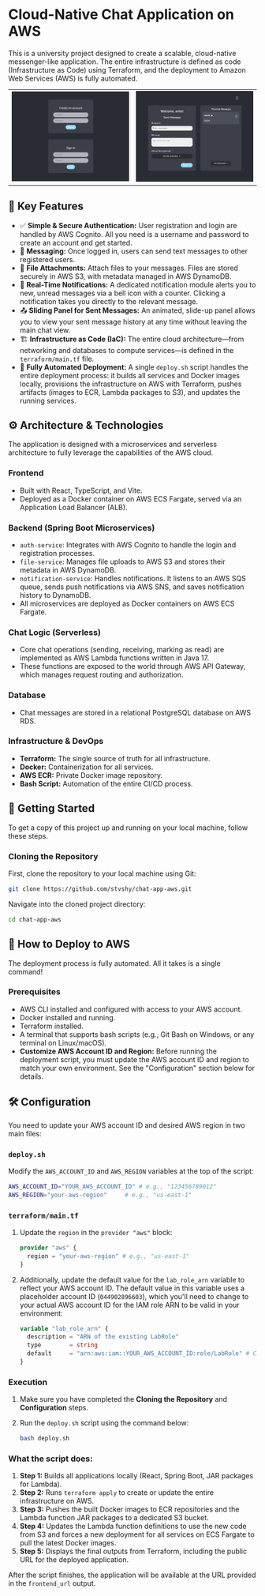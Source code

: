 # Cloud-Native Chat Application on AWS

This is a university project designed to create a scalable, cloud-native
messenger-like application. The entire infrastructure is defined as code
(Infrastructure as Code) using Terraform, and the deployment to Amazon Web
Services (AWS) is fully automated.

<table border="0" cellspacing="0" cellpadding="0">
  <tr>
    <td align="center">
      <img src="chat-app-2.png" alt="Widok czatu - przykład 1" width="550" />
      <br />
    </td>
    <td align="center">
      <img src="chat-app-1.png" alt="Widok panelu wysłanych wiadomości - przykład 2" width="550" />
      <br />
    </td>
  </tr>
</table>

## 🚀 Key Features

*   ✅ **Simple & Secure Authentication:** User registration and login are
    handled by AWS Cognito. All you need is a username and password to create
    an account and get started.
*   💬 **Messaging:** Once logged in, users can send text messages to other
    registered users.
*   📎 **File Attachments:** Attach files to your messages. Files are stored
    securely in AWS S3, with metadata managed in AWS DynamoDB.
*   🔔 **Real-Time Notifications:** A dedicated notification module alerts
    you to new, unread messages via a bell icon with a counter. Clicking a
    notification takes you directly to the relevant message.
*   📤 **Sliding Panel for Sent Messages:** An animated, slide-up panel allows
    you to view your sent message history at any time without leaving the main
    chat view.
*   🏗️ **Infrastructure as Code (IaC):** The entire cloud architecture—from
    networking and databases to compute services—is defined in the
    `terraform/main.tf` file.
*   🤖 **Fully Automated Deployment:** A single `deploy.sh` script handles
    the entire deployment process: it builds all services and Docker images
    locally, provisions the infrastructure on AWS with Terraform, pushes
    artifacts (images to ECR, Lambda packages to S3), and updates the running
    services.

## ⚙️ Architecture & Technologies

The application is designed with a microservices and serverless architecture
to fully leverage the capabilities of the AWS cloud.

### Frontend

*   Built with React, TypeScript, and Vite.
*   Deployed as a Docker container on AWS ECS Fargate, served via an
    Application Load Balancer (ALB).

### Backend (Spring Boot Microservices)

*   `auth-service`: Integrates with AWS Cognito to handle the login and
    registration processes.
*   `file-service`: Manages file uploads to AWS S3 and stores their metadata
    in AWS DynamoDB.
*   `notification-service`: Handles notifications. It listens to an AWS SQS
    queue, sends push notifications via AWS SNS, and saves notification
    history to DynamoDB.
*   All microservices are deployed as Docker containers on AWS ECS Fargate.

### Chat Logic (Serverless)

*   Core chat operations (sending, receiving, marking as read) are
    implemented as AWS Lambda functions written in Java 17.
*   These functions are exposed to the world through AWS API Gateway, which
    manages request routing and authorization.

### Database

*   Chat messages are stored in a relational PostgreSQL database on AWS RDS.

### Infrastructure & DevOps

*   **Terraform:** The single source of truth for all infrastructure.
*   **Docker:** Containerization for all services.
*   **AWS ECR:** Private Docker image repository.
*   **Bash Script:** Automation of the entire CI/CD process.

## 🚀 Getting Started

To get a copy of this project up and running on your local machine, follow these steps.

### Cloning the Repository

First, clone the repository to your local machine using Git:

```bash
git clone https://github.com/stvshy/chat-app-aws.git
```
Navigate into the cloned project directory:

```bash
cd chat-app-aws
```

## 🚀 How to Deploy to AWS

The deployment process is fully automated. All it takes is a single command!

### Prerequisites

*   AWS CLI installed and configured with access to your AWS account.
*   Docker installed and running.
*   Terraform installed.
*   A terminal that supports bash scripts (e.g., Git Bash on Windows, or any
    terminal on Linux/macOS).
*   **Customize AWS Account ID and Region:** Before running the deployment
    script, you must update the AWS account ID and region to match your own
    environment. See the "Configuration" section below for details.

## 🛠️ Configuration

You need to update your AWS account ID and desired AWS region in two main
files:

### `deploy.sh`

Modify the `AWS_ACCOUNT_ID` and `AWS_REGION` variables at the top of the
script:

```bash
AWS_ACCOUNT_ID="YOUR_AWS_ACCOUNT_ID" # e.g., "123456789012"
AWS_REGION="your-aws-region"     # e.g., "us-east-1"
```

### `terraform/main.tf`

1.  Update the `region` in the `provider "aws"` block:

    ```terraform
    provider "aws" {
      region = "your-aws-region" # e.g., "us-east-1"
    }
    ```

2.  Additionally, update the default value for the `lab_role_arn` variable
    to reflect your AWS account ID. The default value in this variable uses
    a placeholder account ID (`044902896603`), which you'll need to change to
    your actual AWS account ID for the IAM role ARN to be valid in your
    environment:

    ```terraform
    variable "lab_role_arn" {
      description = "ARN of the existing LabRole"
      type        = string
      default     = "arn:aws:iam::YOUR_AWS_ACCOUNT_ID:role/LabRole" # CHANGE THIS PART
    }
    ```

### Execution

1.  Make sure you have completed the **Cloning the Repository** and
    **Configuration** steps.
2.  Run the `deploy.sh` script using the command below:

    ```bash
    bash deploy.sh
    ```

### What the script does:

1.  **Step 1:** Builds all applications locally (React, Spring Boot, JAR
    packages for Lambda).
2.  **Step 2:** Runs `terraform apply` to create or update the entire
    infrastructure on AWS.
3.  **Step 3:** Pushes the built Docker images to ECR repositories and the
    Lambda function JAR packages to a dedicated S3 bucket.
4.  **Step 4:** Updates the Lambda function definitions to use the new code
    from S3 and forces a new deployment for all services on ECS Fargate to
    pull the latest Docker images.
5.  **Step 5:** Displays the final outputs from Terraform, including the
    public URL for the deployed application.

After the script finishes, the application will be available at the URL
provided in the `frontend_url` output.
